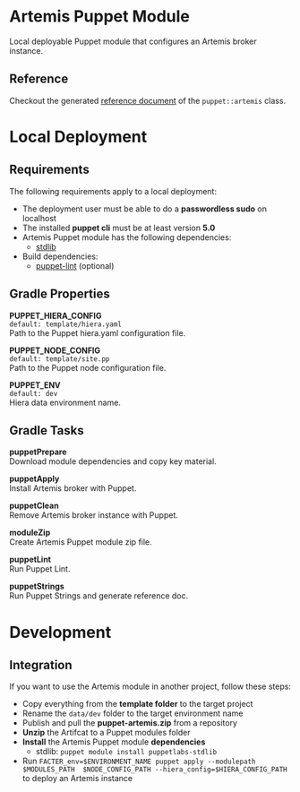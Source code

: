 # Artemis Puppet Module

Local deployable Puppet module that configures an Artemis broker instance.

## Reference

Checkout the generated [reference document](/REFERENCE.md) of the `puppet::artemis` class.

# Local Deployment

## Requirements

The following requirements apply to a local deployment:

* The deployment user must be able to do a **passwordless sudo** on localhost
* The installed **puppet cli** must be at least version **5.0**
* Artemis Puppet module has the following dependencies:
  * [stdlib](https://forge.puppet.com/puppetlabs/stdlib)
* Build dependencies:
  * [puppet-lint](http://puppet-lint.com/) (optional)

## Gradle Properties

**PUPPET_HIERA_CONFIG**  
`default: template/hiera.yaml`  
Path to the Puppet hiera.yaml configuration file.

**PUPPET_NODE_CONFIG**  
`default: template/site.pp`  
Path to the Puppet node configuration file.

**PUPPET_ENV**  
`default: dev`  
Hiera data environment name.

## Gradle Tasks

**puppetPrepare**  
Download module dependencies and copy key material.

**puppetApply**  
Install Artemis broker with Puppet.

**puppetClean**  
Remove Artemis broker instance with Puppet.

**moduleZip**  
Create Artemis Puppet module zip file.

**puppetLint**  
Run Puppet Lint.

**puppetStrings**  
Run Puppet Strings and generate reference doc.

# Development

## Integration

If you want to use the Artemis module in another project, follow these steps:

* Copy everything from the **template folder** to the target project
* Rename the `data/dev` folder to the target environment name
* Publish and pull the **puppet-artemis.zip** from a repository
* **Unzip** the Artifcat to a Puppet modules folder
* **Install** the Artemis Puppet module **dependencies**
  * stdlib: `puppet module install puppetlabs-stdlib`
* Run `FACTER_env=$ENVIRONMENT_NAME puppet apply --modulepath $MODULES_PATH  $NODE_CONFIG_PATH --hiera_config=$HIERA_CONFIG_PATH` to deploy an Artemis instance